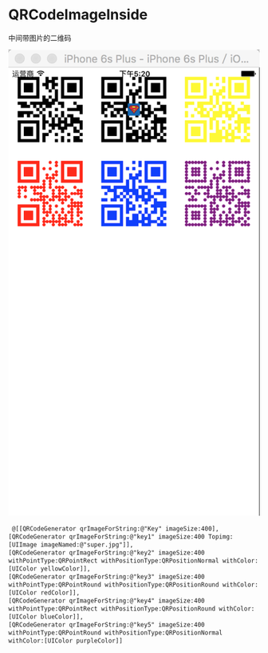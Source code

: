 # QRCodeImageInside
中间带图片的二维码

![image](https://github.com/JarvisHot/QRCodeImageInside/blob/master/QRCodeImage/QRCodeImage/QRCode.png)
<pre><code> @[[QRCodeGenerator qrImageForString:@"Key" imageSize:400],
[QRCodeGenerator qrImageForString:@"key1" imageSize:400 Topimg:[UIImage imageNamed:@"super.jpg"]],
[QRCodeGenerator qrImageForString:@"key2" imageSize:400 withPointType:QRPointRect withPositionType:QRPositionNormal withColor:[UIColor yellowColor]],
[QRCodeGenerator qrImageForString:@"key3" imageSize:400 withPointType:QRPointRound withPositionType:QRPositionRound withColor:[UIColor redColor]],
[QRCodeGenerator qrImageForString:@"key4" imageSize:400 withPointType:QRPointRect withPositionType:QRPositionRound withColor:[UIColor blueColor]],
[QRCodeGenerator qrImageForString:@"key5" imageSize:400 withPointType:QRPointRound withPositionType:QRPositionNormal withColor:[UIColor purpleColor]]
</code></pre>

